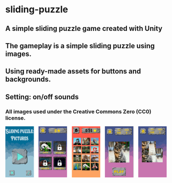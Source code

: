# sliding-puzzle
## A simple sliding puzzle game created with Unity
## The gameplay is a simple sliding puzzle using images.
## Using ready-made assets for buttons and backgrounds.
## Setting: on/off sounds
### All images used under the Creative Commons Zero (CC0) license.
![alt text](https://github.com/LevProg/sliding-puzzle/blob/main/slide.png?raw=true)
